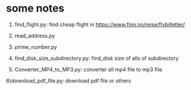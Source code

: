 # some notes
1) find_flight.py: find cheap flight in https://www.finn.no/reise/flybilletter/
 
2) read_address.py 	

3) prime_number.py 

4) find_disk_size_subdirectory.py: find_disk size of alls of subdirectory

5) Converter_MP4_to_MP3.py: converter all mp4 file to mp3 file 

6)download_pdf_file.py: download pdf file or others
